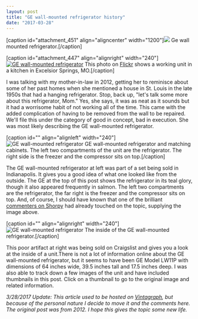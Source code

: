 ```yaml
---
layout: post
title: "GE wall-mounted refrigerator history"
date: "2017-03-28"
---
```


\[caption id="attachment\_451" align="aligncenter" width="1200"\][![](images/ge-wall-mounted-refrigerato_grande.jpg)](https://kenbooth.net/ge-wall-mounted-refrigerator/ge-wall-mounted-refrigerato_grande-2/) Ge wall mounted refrigerator.\[/caption\]

\[caption id="attachment\_447" align="alignright" width="240"\][![GE wall-mounted refrigerator](images/wall-mounted-ge-3_medium.jpeg)](https://kenbooth.net/wp-content/uploads/2017/03/wall-mounted-ge-3_medium.jpeg) This photo on [Flickr](http://www.flickr.com/photos/8492055@N08/2844163346/) shows a working unit in a kitchen in Excelsior Springs, MO.\[/caption\]

I was talking with my mother-in-law in 2012, getting her to reminisce about some of her past homes when she mentioned a house in St. Louis in the late 1950s that had a hanging refrigerator. Stop, back up, "let's talk some more about this refrigerator, Mom." Yes, she says, it was as neat as it sounds but it had a worrisome habit of not working all of the time. This came with the added complication of having to be removed from the wall to be repaired. We'll file this under the category of good in concept, bad in execution. She was most likely describing the GE wall-mounted refrigerator.

\[caption id="" align="alignleft" width="240"\]![GE wall-mounted refrigerator](https://cdn.shopify.com/s/files/1/0157/3938/files/wall-mounted-ge_medium.jpeg?2304) GE wall-mounted refrigerator and matching cabinets. The left two compartments of the unit are the refrigerator. The right side is the freezer and the compressor sits on top.\[/caption\]

The GE wall-mounted refrigerator at left was part of a set being sold in Indianapolis. It gives you a good idea of what one looked like from the outside. The GE at the top of this post shows the refrigerator in its teal glory, though it also appeared frequently in salmon. The left two compartments are the refrigerator, the far right is the freezer and the compressor sits on top. And, of course, I should have known that one of the brilliant [commenters on Shorpy](http://www.shorpy.com/node/3971#comment-37041) had already touched on the topic, supplying the image above.

\[caption id="" align="alignright" width="240"\]![GE wall-mounted refrigerator](https://cdn.shopify.com/s/files/1/0157/3938/files/wall-mounted-ge-2_medium.jpeg?2306) The inside of the GE wall-mounted refrigerator.\[/caption\]

This poor artifact at right was being sold on Craigslist and gives you a look at the inside of a unit.There is not a lot of information online about the GE wall-mounted refrigerator, but it seems to have been GE Model LW11P with dimensions of 64 inches wide, 39.5 inches tall and 17.5 inches deep. I was also able to track down a few images of the unit and have included thumbnails in this post. Click on a thumbnail to go to the original image and related information.

_3/28/2017 Update: This article used to be hosted on [Vintagraph](http://vintagraph.com), but because of the personal nature I decide to move it and the comments here. The original post was from 2012. I hope this gives the topic some new life._
